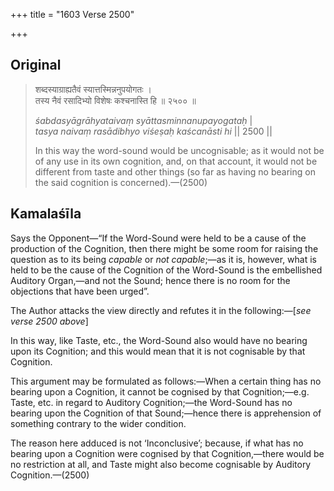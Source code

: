 +++
title = "1603 Verse 2500"

+++
## Original 
>
> शब्दस्याग्राह्यतैवं स्यात्तस्मिन्ननुपयोगतः ।  
> तस्य नैवं रसादिभ्यो विशेषः कश्चनास्ति हि ॥ २५०० ॥ 
>
> *śabdasyāgrāhyataivaṃ syāttasminnanupayogataḥ* \|  
> *tasya naivaṃ rasādibhyo viśeṣaḥ kaścanāsti hi* \|\| 2500 \|\| 
>
> In this way the word-sound would be uncognisable; as it would not be of any use in its own cognition, and, on that account, it would not be different from taste and other things (so far as having no bearing on the said cognition is concerned).—(2500)



## Kamalaśīla

Says the Opponent—“If the Word-Sound were held to be a cause of the production of the Cognition, then there might be some room for raising the question as to its being *capable* or *not capable*;—as it is, however, what is held to be the cause of the Cognition of the Word-Sound is the embellished Auditory Organ,—and not the Sound; hence there is no room for the objections that have been urged”.

The Author attacks the view directly and refutes it in the following:—[*see verse 2500 above*]

In this way, like Taste, etc., the Word-Sound also would have no bearing upon its Cognition; and this would mean that it is not cognisable by that Cognition.

This argument may be formulated as follows:—When a certain thing has no bearing upon a Cognition, it cannot be cognised by that Cognition;—e.g. Taste, etc. in regard to Auditory Cognition;—the Word-Sound has no bearing upon the Cognition of that Sound;—hence there is apprehension of something contrary to the wider condition.

The reason here adduced is not ‘Inconclusive’; because, if what has no bearing upon a Cognition were cognised by that Cognition,—there would be no restriction at all, and Taste might also become cognisable by Auditory Cognition.—(2500)


